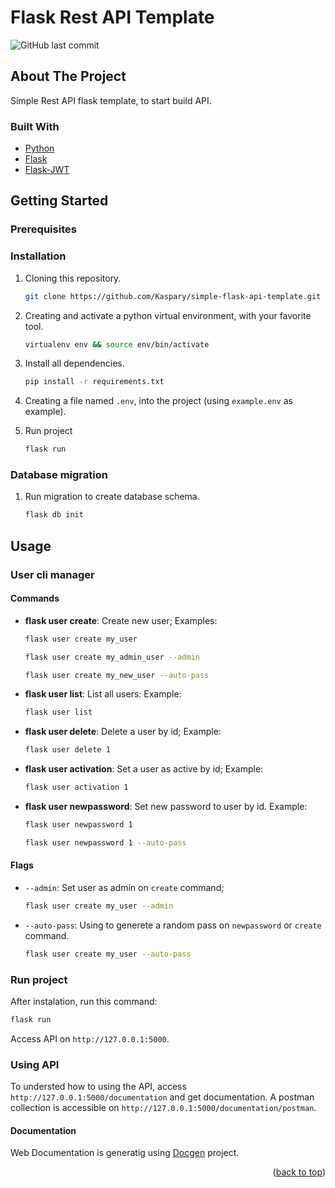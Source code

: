 # Flask Rest API Template
![GitHub last commit](https://img.shields.io/github/last-commit/Kaspary/nubank_savemoney_integration)

## About The Project
Simple Rest API flask template, to start build API.

### Built With

* [Python](https://www.python.org/)
* [Flask](https://flask.palletsprojects.com/en/2.0.x/)
* [Flask-JWT](https://pythonhosted.org/Flask-JWT/)


## Getting Started

### Prerequisites
### Installation

1. Cloning this repository.
    ```sh
    git clone https://github.com/Kaspary/simple-flask-api-template.git
    ```

2. Creating and activate a python virtual environment, with your favorite tool.
    ```sh
    virtualenv env && source env/bin/activate
    ```

3. Install all dependencies.
    ```sh
    pip install -r requirements.txt
    ```

4. Creating a file named `.env`, into the project (using `example.env` as example).

5. Run project
    ```sh
    flask run
    ```

### Database migration

1. Run migration to create database schema.
    ```sh
    flask db init
    ```
## Usage
### User cli manager

#### Commands
- **flask user create**: Create new user;
Examples:
    ```sh
    flask user create my_user
    ```
    ```sh
    flask user create my_admin_user --admin
    ```
    ```sh
    flask user create my_new_user --auto-pass
    ```
- **flask user list**: List all users:
Example:
    ```sh
    flask user list
    ```
- **flask user delete**: Delete a user by id;
Example:
    ```sh
    flask user delete 1
    ```
- **flask user activation**: Set a user as active by id;
Example:
    ```sh
    flask user activation 1
    ```
- **flask user newpassword**: Set new password to user by id.
Example:
    ```sh
    flask user newpassword 1
    ```
    ```sh
    flask user newpassword 1 --auto-pass
    ```

#### Flags
- `--admin`: Set user as admin on `create` command;
    ```sh
    flask user create my_user --admin
    ```
- `--auto-pass`: Using to generete a random pass on `newpassword` or `create` command.
    ```sh
    flask user create my_user --auto-pass
    ```

### Run project
After instalation, run this command:
```sh
flask run
```
Access API on `http://127.0.0.1:5000`.

### Using API
To understed how to using the API, access `http://127.0.0.1:5000/documentation` and get documentation.
A postman collection is accessible on `http://127.0.0.1:5000/documentation/postman`.


#### Documentation
Web Documentation is generatig using [Docgen](https://github.com/thedevsaddam/docgen) project.

<p align="right">(<a href="#top">back to top</a>)</p>